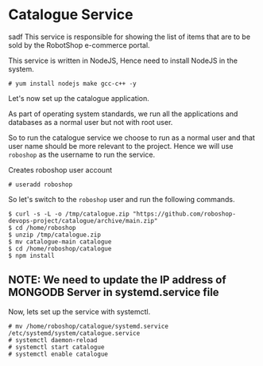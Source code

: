 
# Catalogue Service
sadf
This service is responsible for showing the list of items that are to be sold by the RobotShop e-commerce portal.

This service is written in NodeJS, Hence need to install NodeJS in the system.


```
# yum install nodejs make gcc-c++ -y 
```


Let's now set up the catalogue application.

As part of operating system standards, we run all the applications and databases as a normal user but not with root user.

So to run the catalogue service we choose to run as a normal user and that user name should be more relevant to the project. Hence we will use `roboshop` as the username to run the service.

Creates roboshop user account
```
# useradd roboshop
```

So let's switch to the `roboshop` user and run the following commands.

```
$ curl -s -L -o /tmp/catalogue.zip "https://github.com/roboshop-devops-project/catalogue/archive/main.zip"
$ cd /home/roboshop
$ unzip /tmp/catalogue.zip
$ mv catalogue-main catalogue
$ cd /home/roboshop/catalogue
$ npm install 
```

## NOTE: We need to update the IP address of MONGODB Server in systemd.service file 


Now, lets set up the service with systemctl.

```
# mv /home/roboshop/catalogue/systemd.service /etc/systemd/system/catalogue.service
# systemctl daemon-reload
# systemctl start catalogue
# systemctl enable catalogue
```


